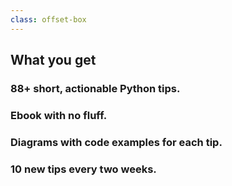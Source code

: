 ```yaml
---
class: offset-box
---
```


## What you get

### 88+ short, actionable Python tips.

### Ebook with no fluff.

### Diagrams with code examples for each tip.

### 10 new tips every two weeks.
